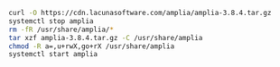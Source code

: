 ﻿```sh
curl -O https://cdn.lacunasoftware.com/amplia/amplia-3.8.4.tar.gz
systemctl stop amplia
rm -fR /usr/share/amplia/*
tar xzf amplia-3.8.4.tar.gz -C /usr/share/amplia
chmod -R a=,u+rwX,go+rX /usr/share/amplia
systemctl start amplia
```
